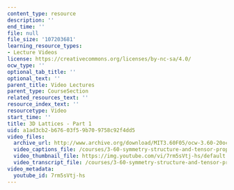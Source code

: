 ```yaml
---
content_type: resource
description: ''
end_time: ''
file: null
file_size: '107203681'
learning_resource_types:
- Lecture Videos
license: https://creativecommons.org/licenses/by-nc-sa/4.0/
ocw_type: ''
optional_tab_title: ''
optional_text: ''
parent_title: Video Lectures
parent_type: CourseSection
related_resources_text: ''
resource_index_text: ''
resourcetype: Video
start_time: ''
title: 3D Lattices - Part 1
uid: a1ad3cb2-b676-03f5-9b70-9758c92f4dd5
video_files:
  archive_url: http://www.archive.org/download/MIT3.60F05/ocw-3.60-20oct2005-pt1-220k.mp4
  video_captions_file: /courses/3-60-symmetry-structure-and-tensor-properties-of-materials-fall-2005/81973c67cc5f5bd39bc59038d92dc639_7rm5sVtj-hs.vtt
  video_thumbnail_file: https://img.youtube.com/vi/7rm5sVtj-hs/default.jpg
  video_transcript_file: /courses/3-60-symmetry-structure-and-tensor-properties-of-materials-fall-2005/c7e0662cfd9b3ed762d687d5cb26254f_7rm5sVtj-hs.pdf
video_metadata:
  youtube_id: 7rm5sVtj-hs
---
```

